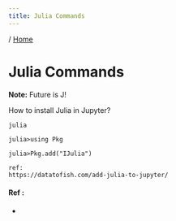 ```yaml
---
title: Julia Commands
---
```


/ [Home](index.md)

# Julia Commands

**Note:** Future is J!



How to install Julia in Jupyter?
```
julia

julia>using Pkg

julia>Pkg.add("IJulia")

ref:
https://datatofish.com/add-julia-to-jupyter/
```

#### Ref :

  * []()
